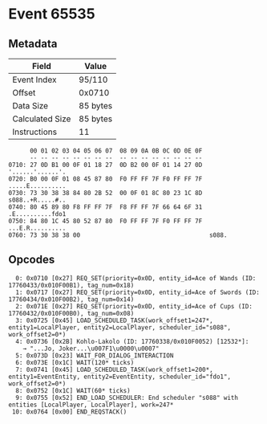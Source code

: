 # Event 65535

## Metadata

| Field           | Value    |
|-----------------|----------|
| Event Index     | 95/110   |
| Offset          | 0x0710   |
| Data Size       | 85 bytes |
| Calculated Size | 85 bytes |
| Instructions    | 11       |

```
      00 01 02 03 04 05 06 07  08 09 0A 0B 0C 0D 0E 0F
      -- -- -- -- -- -- -- --  -- -- -- -- -- -- -- --
0710: 27 0D B1 00 0F 01 18 27  0D B2 00 0F 01 14 27 0D  '......'......'.
0720: B0 00 0F 01 08 45 87 80  F0 FF FF 7F F0 FF FF 7F  .....E..........
0730: 73 30 38 38 84 80 2B 52  00 0F 01 8C 80 23 1C 8D  s088..+R.....#..
0740: 80 45 89 80 F8 FF FF 7F  F8 FF FF 7F 66 64 6F 31  .E..........fdo1
0750: 84 80 1C 45 80 52 87 80  F0 FF FF 7F F0 FF FF 7F  ...E.R..........
0760: 73 30 38 38 00                                    s088.           
```

## Opcodes

```
  0: 0x0710 [0x27] REQ_SET(priority=0x0D, entity_id=Ace of Wands (ID: 17760433/0x010F00B1), tag_num=0x18)
  1: 0x0717 [0x27] REQ_SET(priority=0x0D, entity_id=Ace of Swords (ID: 17760434/0x010F00B2), tag_num=0x14)
  2: 0x071E [0x27] REQ_SET(priority=0x0D, entity_id=Ace of Cups (ID: 17760432/0x010F00B0), tag_num=0x08)
  3: 0x0725 [0x45] LOAD_SCHEDULED_TASK(work_offset1=247*, entity1=LocalPlayer, entity2=LocalPlayer, scheduler_id="s088", work_offset2=0*)
  4: 0x0736 [0x2B] Kohlo-Lakolo (ID: 17760338/0x010F0052) [12532*]:
    → "...Jo, Joker...\u007F1\u0000\u0007"
  5: 0x073D [0x23] WAIT_FOR_DIALOG_INTERACTION
  6: 0x073E [0x1C] WAIT(120* ticks)
  7: 0x0741 [0x45] LOAD_SCHEDULED_TASK(work_offset1=200*, entity1=EventEntity, entity2=EventEntity, scheduler_id="fdo1", work_offset2=0*)
  8: 0x0752 [0x1C] WAIT(60* ticks)
  9: 0x0755 [0x52] END_LOAD_SCHEDULER: End scheduler "s088" with entities [LocalPlayer, LocalPlayer], work=247*
 10: 0x0764 [0x00] END_REQSTACK()
```
